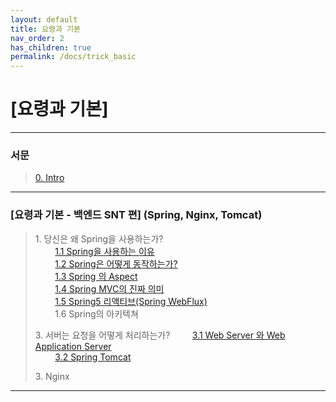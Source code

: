 ```yaml
---
layout: default
title: 요령과 기본
nav_order: 2
has_children: true
permalink: /docs/trick_basic
---
```


# [요령과 기본]

---
### 서문
> [0. Intro](https://taes-k.github.io/docs/trick_basic/0_intro/)

--- 

### [요령과 기본 - 백엔드 SNT 편]  (Spring, Nginx, Tomcat)  

> 1\. 당신은 왜 Spring을 사용하는가?   
> &nbsp;&nbsp;&nbsp;&nbsp;&nbsp;&nbsp;&nbsp;&nbsp;[1.1 Spring을 사용하는 이유 ](https://taes-k.github.io/docs/trick_basic/1_why_spring/)   
> &nbsp;&nbsp;&nbsp;&nbsp;&nbsp;&nbsp;&nbsp;&nbsp;[1.2 Spring은 어떻게 동작하는가?  ](https://taes-k.github.io/docs/trick_basic/2_how_spring_work/)  
> &nbsp;&nbsp;&nbsp;&nbsp;&nbsp;&nbsp;&nbsp;&nbsp;[1.3 Spring 의 Aspect   ](https://taes-k.github.io/docs/trick_basic/3_spring_aop/)  
> &nbsp;&nbsp;&nbsp;&nbsp;&nbsp;&nbsp;&nbsp;&nbsp;[1.4 Spring MVC의 진짜 의미   ](https://taes-k.github.io/docs/trick_basic/4_about_spring_mvc/)  
> &nbsp;&nbsp;&nbsp;&nbsp;&nbsp;&nbsp;&nbsp;&nbsp;[1.5 Spring5 리액티브(Spring WebFlux)](https://taes-k.github.io/docs/trick_basic/5_about_spring_reactive/)  
> &nbsp;&nbsp;&nbsp;&nbsp;&nbsp;&nbsp;&nbsp;&nbsp;1.6 Spring의 아키텍쳐  
>   
> 3\. 서버는 요청을 어떻게 처리하는가?
> &nbsp;&nbsp;&nbsp;&nbsp;&nbsp;&nbsp;&nbsp;&nbsp;[3.1 Web Server 와 Web Application Server]()  
> &nbsp;&nbsp;&nbsp;&nbsp;&nbsp;&nbsp;&nbsp;&nbsp;[3.2 Spring Tomcat]()  
> 
> 3\. Nginx

---

